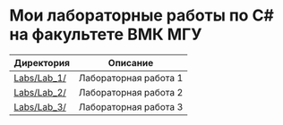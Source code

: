 # Мои лабораторные работы по C# на факультете ВМК МГУ

Директория                | Описание
--------------------------|----------------------
[Labs/Lab_1/](https://github.com/ArtemVeshkin/CMC_C-Sharp_Labs/tree/main/Labs/Lab_1) | Лабораторная работа 1
[Labs/Lab_2/](https://github.com/ArtemVeshkin/CMC_C-Sharp_Labs/tree/main/Labs/Lab_2) | Лабораторная работа 2
[Labs/Lab_3/](https://github.com/ArtemVeshkin/CMC_C-Sharp_Labs/tree/main/Labs/Lab_3) | Лабораторная работа 3
